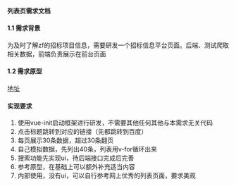 #### 列表页需求文档
#### 1.1 需求背景
为及时了解zf的招标项目信息，需要研发一个招标信息平台页面。后端、测试爬取相关数据，前端负责展示在前台页面
#### 1.2 需求原型

[地址](https://modao.cc/app/aee02d4f10a4aa39a5c6b7e5ba2226d18b46087d?simulator_type=device&sticky#screen=sksa2ayorm58m9h)

#### 实现要求
1. 使用vue-init启动框架进行研发，不需要其他任何其他与本需求无关代码
2. 点击标题跳转到对应的链接（先都跳转到百度）
3. 每页展示30条数据，超过30条翻页
4. 自己模拟数据，先列出40条，列表用v-for循环出来
5. 搜索功能先实现ui，待后端接口完成后完善
6. 参考原型，在基础上可以额外补充适当内容
7. 内部使用，没有ui，可以自行参考网上优秀的列表页面，要求美观